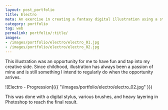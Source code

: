 ```yaml
---
layout: post_portfolio
title: Electro
meta: An exercise in creating a fantasy digital illustration using a stylus with Photoshop layering.
category: portfolio
tag: web
permalink: portfolio/:title/
images: 
- /images/portfolio/electro/electro_01.jpg
- /images/portfolio/electro/electro_02.jpg
---
```


This illustration was an opportunity for me to have fun and tap into my creative side. Since childhood, illustration has always been a passion of mine and is still something I intend to regularly do when the opportunity arrives.

![Electro - Progression]({{ "/images/portfolio/electro/electro_02.jpg" }})

This was done with a digital stylus, various brushes, and heavy layering in Photoshop to reach the final result.